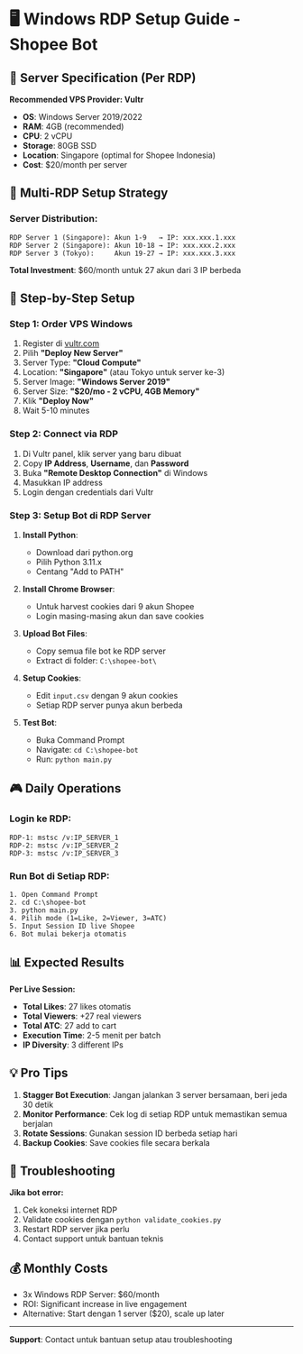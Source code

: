 # 🖥️ Windows RDP Setup Guide - Shopee Bot

## 🎯 Server Specification (Per RDP)

**Recommended VPS Provider: Vultr**
- **OS**: Windows Server 2019/2022
- **RAM**: 4GB (recommended)
- **CPU**: 2 vCPU  
- **Storage**: 80GB SSD
- **Location**: Singapore (optimal for Shopee Indonesia)
- **Cost**: $20/month per server

## 🚀 Multi-RDP Setup Strategy

### Server Distribution:
```
RDP Server 1 (Singapore): Akun 1-9   → IP: xxx.xxx.1.xxx
RDP Server 2 (Singapore): Akun 10-18 → IP: xxx.xxx.2.xxx  
RDP Server 3 (Tokyo):     Akun 19-27 → IP: xxx.xxx.3.xxx
```

**Total Investment**: $60/month untuk 27 akun dari 3 IP berbeda

## 📝 Step-by-Step Setup

### Step 1: Order VPS Windows
1. Register di [vultr.com](https://vultr.com)
2. Pilih **"Deploy New Server"**
3. Server Type: **"Cloud Compute"**
4. Location: **"Singapore"** (atau Tokyo untuk server ke-3)
5. Server Image: **"Windows Server 2019"**
6. Server Size: **"$20/mo - 2 vCPU, 4GB Memory"**
7. Klik **"Deploy Now"**
8. Wait 5-10 minutes

### Step 2: Connect via RDP
1. Di Vultr panel, klik server yang baru dibuat
2. Copy **IP Address**, **Username**, dan **Password**
3. Buka **"Remote Desktop Connection"** di Windows
4. Masukkan IP address
5. Login dengan credentials dari Vultr

### Step 3: Setup Bot di RDP Server
1. **Install Python**:
   - Download dari python.org
   - Pilih Python 3.11.x
   - Centang "Add to PATH"

2. **Install Chrome Browser**:
   - Untuk harvest cookies dari 9 akun Shopee
   - Login masing-masing akun dan save cookies

3. **Upload Bot Files**:
   - Copy semua file bot ke RDP server
   - Extract di folder: `C:\shopee-bot\`

4. **Setup Cookies**:
   - Edit `input.csv` dengan 9 akun cookies
   - Setiap RDP server punya akun berbeda

5. **Test Bot**:
   - Buka Command Prompt
   - Navigate: `cd C:\shopee-bot`
   - Run: `python main.py`

## 🎮 Daily Operations

### Login ke RDP:
```
RDP-1: mstsc /v:IP_SERVER_1
RDP-2: mstsc /v:IP_SERVER_2  
RDP-3: mstsc /v:IP_SERVER_3
```

### Run Bot di Setiap RDP:
```
1. Open Command Prompt
2. cd C:\shopee-bot
3. python main.py
4. Pilih mode (1=Like, 2=Viewer, 3=ATC)
5. Input Session ID live Shopee
6. Bot mulai bekerja otomatis
```

## 📊 Expected Results

**Per Live Session:**
- **Total Likes**: 27 likes otomatis
- **Total Viewers**: +27 real viewers
- **Total ATC**: 27 add to cart
- **Execution Time**: 2-5 menit per batch
- **IP Diversity**: 3 different IPs

## 💡 Pro Tips

1. **Stagger Bot Execution**: Jangan jalankan 3 server bersamaan, beri jeda 30 detik
2. **Monitor Performance**: Cek log di setiap RDP untuk memastikan semua berjalan
3. **Rotate Sessions**: Gunakan session ID berbeda setiap hari
4. **Backup Cookies**: Save cookies file secara berkala

## 🔧 Troubleshooting

**Jika bot error:**
1. Cek koneksi internet RDP
2. Validate cookies dengan `python validate_cookies.py`  
3. Restart RDP server jika perlu
4. Contact support untuk bantuan teknis

## 💰 Monthly Costs

- 3x Windows RDP Server: $60/month
- ROI: Significant increase in live engagement
- Alternative: Start dengan 1 server ($20), scale up later

---
**Support**: Contact untuk bantuan setup atau troubleshooting
